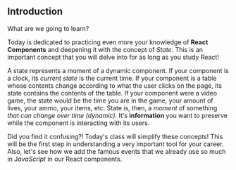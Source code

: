 ## Introduction

What are we going to learn?

Today is dedicated to practicing even more your knowledge of **React Components** and deepening it with the concept of *State*. This is an important concept that you will delve into for as long as you study React!

A state represents a moment of a dynamic component. If your component is a clock, its *current state* is the current time. If your component is a table whose contents change according to what the user clicks on the page, its state contains the contents of the table. If your component were a video game, the state would be the time you are in the game, your amount of lives, your ammo, your items, etc. State is, then, a *moment* of something *that can change over time (dynamic)*. It's **information** you want to preserve while the component is interacting with its users.

Did you find it confusing?! Today's class will simplify these concepts! This will be the first step in understanding a very important tool for your career. Also, let's see how we add the famous events that we already use so much in J*avaScript* in our React components.